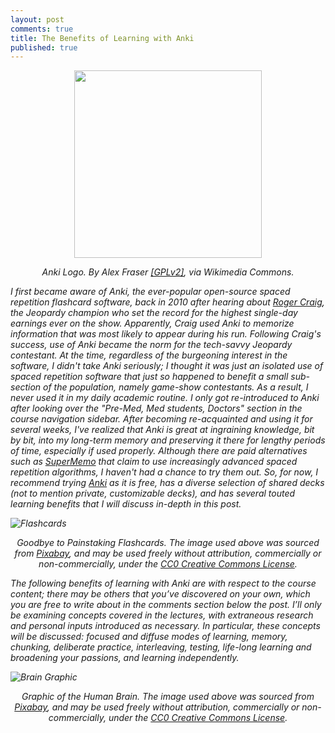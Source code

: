 ```yaml
---
layout: post
comments: true
title: The Benefits of Learning with Anki
published: true
---
```

<head>
<meta name="viewport" content="width=device-width, initial-scale=1">
<style>
img {
    display: block;
    margin-left: auto;
    margin-right: auto;
}
</style>
</head>

<p class="centered-text">
<img class="center" src="https://upload.wikimedia.org/wikipedia/commons/thumb/3/3d/Anki-icon.svg/1024px-Anki-icon.svg.png" width="300px" height="300px">
</p>
<p style="text-align:center;"><em>Anki Logo.<em> By Alex Fraser <a href="https://www.gnu.org/licenses/old-licenses/gpl-2.0.html">[GPLv2]</a>, via Wikimedia Commons.</p>

I first became aware of Anki, the ever-popular open-source spaced repetition flashcard software, back in 2010 after hearing about [Roger Craig](https://en.wikipedia.org/wiki/Roger_Craig_(Jeopardy!_contestant)), the Jeopardy champion who set the record for the highest single-day earnings ever on the show. Apparently, Craig used Anki to memorize information that was most likely to appear during his run. Following Craig's success, use of Anki became the norm for the tech-savvy Jeopardy contestant. At the time, regardless of the burgeoning interest in the software, I didn't take Anki seriously; I thought it was just an isolated use of spaced repetition software that just so happened to benefit a small sub-section of the population, namely game-show contestants. As a result, I never used it in my daily academic routine. I only got re-introduced to Anki after looking over the "Pre-Med, Med students, Doctors" section in the course navigation sidebar. After becoming re-acquainted and using it for several weeks, I've realized that Anki is great at ingraining knowledge, bit by bit, into my long-term memory and preserving it there for lengthy periods of time, especially if used properly. Although there are paid alternatives such as [SuperMemo](https://www.supermemo.com/en/frontpage) that claim to use increasingly advanced spaced repetition algorithms, I haven't had a chance to try them out. So, for now, I recommend trying [Anki](https://apps.ankiweb.net/) as it is free, has a diverse selection of shared decks (not to mention private, customizable decks), and has several touted learning benefits that I will discuss in-depth in this post.

![Flashcards](https://soccerfn1423.github.io/flashcards-1591812_640.jpg)

<p style="text-align:center;"><em>Goodbye to Painstaking Flashcards.<em> The image used above was sourced from <a href="https://pixabay.com/en/flashcards-cards-paper-1591812/">Pixabay</a>, and may be used freely without attribution, commercially or non-commercially, under the <a href="https://creativecommons.org/share-your-work/public-domain/cc0/">CC0 Creative Commons License</a>.</p>

The following benefits of learning with Anki are with respect to the course content; there may be others that you’ve discovered on your own, which you are free to write about in the comments section below the post. I’ll only be examining concepts covered in the lectures, with extraneous research and personal inputs introduced as necessary. In particular, these concepts will be discussed: focused and diffuse modes of learning, memory, chunking, deliberate practice, interleaving, testing, life-long learning and broadening your passions, and learning independently.

![Brain Graphic](https://soccerfn1423.github.io/brain-1787622_640.jpg)

<p style="text-align:center;"><em>Graphic of the Human Brain.<em> The image used above was sourced from <a href="https://pixabay.com/en/brain-human-anatomy-anatomy-human-1787622/">Pixabay</a>, and may be used freely without attribution, commercially or non-commercially, under the <a href="https://creativecommons.org/share-your-work/public-domain/cc0/">CC0 Creative Commons License</a>.</p>
